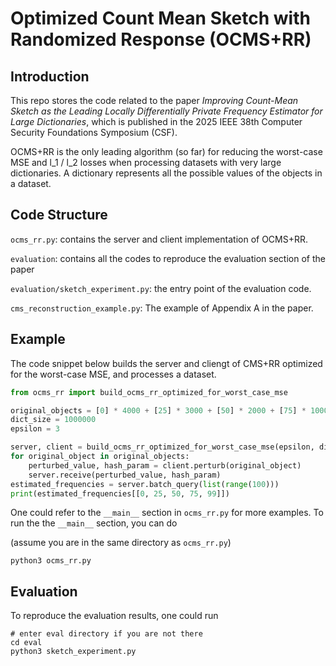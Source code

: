 # Optimized Count Mean Sketch with Randomized Response (OCMS+RR)

## Introduction

This repo stores the code related to the paper *Improving Count-Mean Sketch as the Leading Locally Differentially Private Frequency Estimator for Large Dictionaries*, which is published in the 2025 IEEE 38th Computer Security Foundations Symposium (CSF).

OCMS+RR is the only leading algorithm (so far) for reducing the worst-case MSE and l_1 / l_2 losses when processing datasets with very large dictionaries. A dictionary represents all the possible values of the objects in a dataset.


## Code Structure

`ocms_rr.py`: contains the server and client implementation of OCMS+RR.

`evaluation`: contains all the codes to reproduce the evaluation section of the paper

`evaluation/sketch_experiment.py`: the entry point of the evaluation code.

`cms_reconstruction_example.py`: The example of Appendix A in the paper.

## Example

The code snippet below builds the server and cliengt of CMS+RR optimized for the worst-case MSE, and processes a dataset.
```python
from ocms_rr import build_ocms_rr_optimized_for_worst_case_mse

original_objects = [0] * 4000 + [25] * 3000 + [50] * 2000 + [75] * 1000
dict_size = 1000000
epsilon = 3

server, client = build_ocms_rr_optimized_for_worst_case_mse(epsilon, dict_size)
for original_object in original_objects:
    perturbed_value, hash_param = client.perturb(original_object)
    server.receive(perturbed_value, hash_param)
estimated_frequencies = server.batch_query(list(range(100)))
print(estimated_frequencies[[0, 25, 50, 75, 99]])
```

One could refer to the `__main__` section in `ocms_rr.py` for more examples. To run the the `__main__` section, you can do

(assume you are in the same directory as `ocms_rr.py`)

```shell
python3 ocms_rr.py
```


## Evaluation

To reproduce the evaluation results, one could run

```shell
# enter eval directory if you are not there
cd eval
python3 sketch_experiment.py
```
